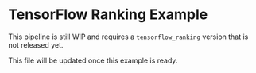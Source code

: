 # TensorFlow Ranking Example

This pipeline is still WIP and requires a `tensorflow_ranking` version that
is not released yet.

This file will be updated once this example is ready.

<!-- TODO(b/178805236): update the documentation.-->

